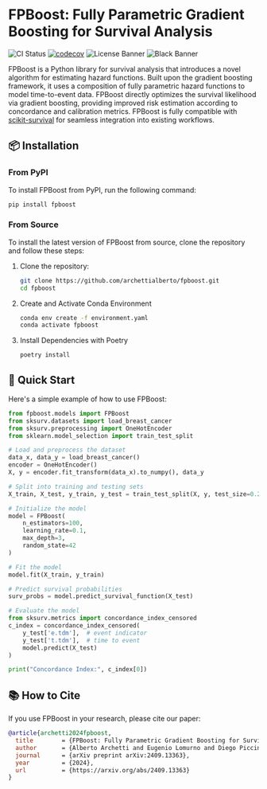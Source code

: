 # FPBoost: Fully Parametric Gradient Boosting for Survival Analysis

![CI Status](https://github.com/archettialberto/fpboost/workflows/test-build-release/badge.svg)
[![codecov](https://codecov.io/gh/archettialberto/fpboost/branch/main/graph/badge.svg)](https://codecov.io/gh/archettialberto/fpboost)
![License Banner](https://img.shields.io/badge/license-MIT-purple.svg)
![Black Banner](https://img.shields.io/badge/code%20style-black-000000.svg)

FPBoost is a Python library for survival analysis that introduces a novel algorithm for estimating
hazard functions. Built upon the gradient boosting framework, it uses a composition of fully
parametric hazard functions to model time-to-event data. FPBoost directly optimizes the survival
likelihood via gradient boosting, providing improved risk estimation according to concordance and
calibration metrics. FPBoost is fully compatible with
[scikit-survival](https://scikit-survival.readthedocs.io/en/stable/index.html) for seamless
integration into existing workflows.

## 📦 Installation

### From PyPI

To install FPBoost from PyPI, run the following command:

```bash
pip install fpboost
```

### From Source

To install the latest version of FPBoost from source, clone the repository and follow these steps:

1. Clone the repository:
    ```bash
    git clone https://github.com/archettialberto/fpboost.git
    cd fpboost
    ```
2. Create and Activate Conda Environment
    ```bash
    conda env create -f environment.yaml
    conda activate fpboost
    ```
3. Install Dependencies with Poetry
    ```bash
    poetry install
    ```

## 🚀 Quick Start
Here's a simple example of how to use FPBoost:

```python
from fpboost.models import FPBoost
from sksurv.datasets import load_breast_cancer
from sksurv.preprocessing import OneHotEncoder
from sklearn.model_selection import train_test_split

# Load and preprocess the dataset
data_x, data_y = load_breast_cancer()
encoder = OneHotEncoder()
X, y = encoder.fit_transform(data_x).to_numpy(), data_y

# Split into training and testing sets
X_train, X_test, y_train, y_test = train_test_split(X, y, test_size=0.2)

# Initialize the model
model = FPBoost(
    n_estimators=100,
    learning_rate=0.1,
    max_depth=3,
    random_state=42
)

# Fit the model
model.fit(X_train, y_train)

# Predict survival probabilities
surv_probs = model.predict_survival_function(X_test)

# Evaluate the model
from sksurv.metrics import concordance_index_censored
c_index = concordance_index_censored(
    y_test['e.tdm'],  # event indicator
    y_test['t.tdm'],  # time to event
    model.predict(X_test)
)

print("Concordance Index:", c_index[0])
```

## 📚 How to Cite

If you use FPBoost in your research, please cite our paper:

```bibtex
@article{archetti2024fpboost,
  title        = {FPBoost: Fully Parametric Gradient Boosting for Survival Analysis},
  author       = {Alberto Archetti and Eugenio Lomurno and Diego Piccinotti and Matteo Matteucci},
  journal      = {arXiv preprint arXiv:2409.13363},
  year         = {2024},
  url          = {https://arxiv.org/abs/2409.13363}
}
```
